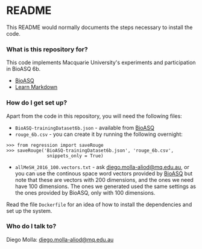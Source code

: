 # README #

This README would normally documents the steps necessary to install the code.

### What is this repository for? ###

This code implements Macquarie University's experiments and
participation in BioASQ 6b.
* [BioASQ](http://www.bioasq.org)
* [Learn Markdown](https://bitbucket.org/tutorials/markdowndemo)

### How do I get set up? ###

Apart from the code in this repository, you will need the following files:

* `BioASQ-trainingDataset6b.json` - available from [BioASQ](http://www.bioasq.org/)
* `rouge_6b.csv` - you can create it by running the following overnight:
```
>>> from regression import saveRouge
>>> saveRouge('BioASQ-trainingDataset6b.json', 'rouge_6b.csv',
               snippets_only = True)
```
* `allMeSH_2016_100.vectors.txt` - ask diego.molla-aliod@mq.edu.au, or you can
use the continous space word vectors provided by [BioASQ](http://www.bioasq.org/) but
note that these are vectors with 200 dimensions, and the ones we need have
100 dimensions. The ones we generated used the same settings as the ones
provided by BioASQ, only with 100 dimensions.

Read the file `Dockerfile` for an idea of how to install the dependencies and
set up the system.

### Who do I talk to? ###

Diego Molla: [diego.molla-aliod@mq.edu.au](mailto:diego.molla-aliod@mq.edu.au)
